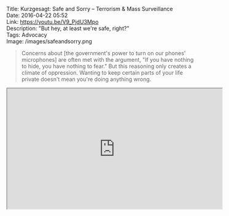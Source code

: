 Title: Kurzgesagt: Safe and Sorry – Terrorism & Mass Surveillance  
Date: 2016-04-22 05:52  
Link: https://youtu.be/V9_PjdU3Mpo  
Description: "But hey, at least we're safe, right?"  
Tags: Advocacy  
Image: /images/safeandsorry.png  

> Concerns about [the government's power to turn on our phones' microphones] are often met with the argument, "If you have nothing to hide, you have nothing to fear." But this reasoning only creates a climate of oppression. Wanting to keep certain parts of your life private doesn't mean you're doing anything wrong.

<iframe class="radius" width="560" height="315" src="https://www.youtube-nocookie.com/embed/V9_PjdU3Mpo?rel=0&amp;showinfo=0" allowfullscreen></iframe>